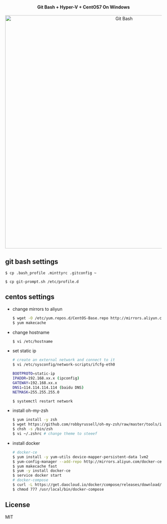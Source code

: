 <h4 align="center">Git Bash + Hyper-V + CentOS7 On Windows</h4>
<p align="center">
    <img alt="Git Bash" src="https://user-images.githubusercontent.com/38936252/47200745-df0e7300-d3a9-11e8-96b3-7302e3634027.png" width="749">
</p>

## git bash settings

```
$ cp .bash_profile .minttyrc .gitconfig ~

$ cp git-prompt.sh /etc/profile.d
```

## centos settings

- change mirrors to aliyun

    ```sh
    $ wget -O /etc/yum.repos.d/CentOS-Base.repo http://mirrors.aliyun.com/repo/Centos-7.repo
    $ yum makecache
    ```

- change hostname

    ```sh
    $ vi /etc/hostname
    ```

- set static ip
    ```sh
    # create an external network and connect to it
    $ vi /etc/sysconfig/network-scripts/ifcfg-eth0

    BOOTPROTO=static-ip
    IPADDR=192.168.xx.x (ipconfig)
    GATEWAY=192.168.xx.x
    DNS1=114.114.114.114 (baidu DNS)
    NETMASK=255.255.255.0

    $ systemctl restart network
    ```

- install oh-my-zsh

    ```sh
    $ yum install -y zsh
    $ wget https://github.com/robbyrussell/oh-my-zsh/raw/master/tools/install.sh -O - | sh
    $ chsh -s /bin/zsh
    $ vi ~/.zshrc # change theme to steeef
    ```

- install docker

    ```sh
    # docker-ce
    $ yum install -y yum-utils device-mapper-persistent-data lvm2
    $ yum-config-manager --add-repo http://mirrors.aliyun.com/docker-ce/linux/centos/docker-ce.repo
    $ yum makecache fast
    $ yum -y install docker-ce
    $ service docker start
    # docker-compose
    $ curl -L https://get.daocloud.io/docker/compose/releases/download/1.22.0/docker-compose-`uname -s`-`uname -m` > /usr/local/bin/docker-compose
    $ chmod 777 /usr/local/bin/docker-compose
    ```

## License

MIT